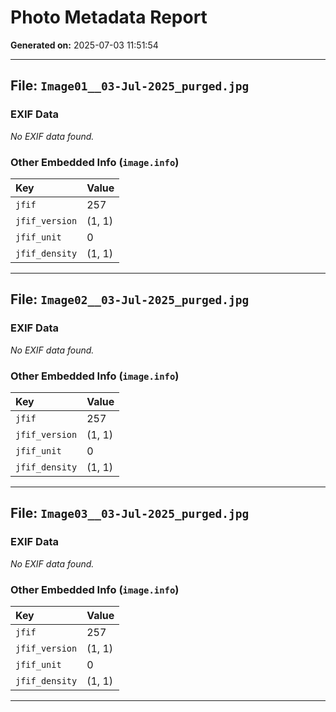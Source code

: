 # Photo Metadata Report
**Generated on:** 2025-07-03 11:51:54

---

## File: `Image01__03-Jul-2025_purged.jpg`

### EXIF Data
*No EXIF data found.*

### Other Embedded Info (`image.info`)
| Key | Value |
|:----|:------|
| `jfif` | 257 |
| `jfif_version` | (1, 1) |
| `jfif_unit` | 0 |
| `jfif_density` | (1, 1) |

---

## File: `Image02__03-Jul-2025_purged.jpg`

### EXIF Data
*No EXIF data found.*

### Other Embedded Info (`image.info`)
| Key | Value |
|:----|:------|
| `jfif` | 257 |
| `jfif_version` | (1, 1) |
| `jfif_unit` | 0 |
| `jfif_density` | (1, 1) |

---

## File: `Image03__03-Jul-2025_purged.jpg`

### EXIF Data
*No EXIF data found.*

### Other Embedded Info (`image.info`)
| Key | Value |
|:----|:------|
| `jfif` | 257 |
| `jfif_version` | (1, 1) |
| `jfif_unit` | 0 |
| `jfif_density` | (1, 1) |

---

